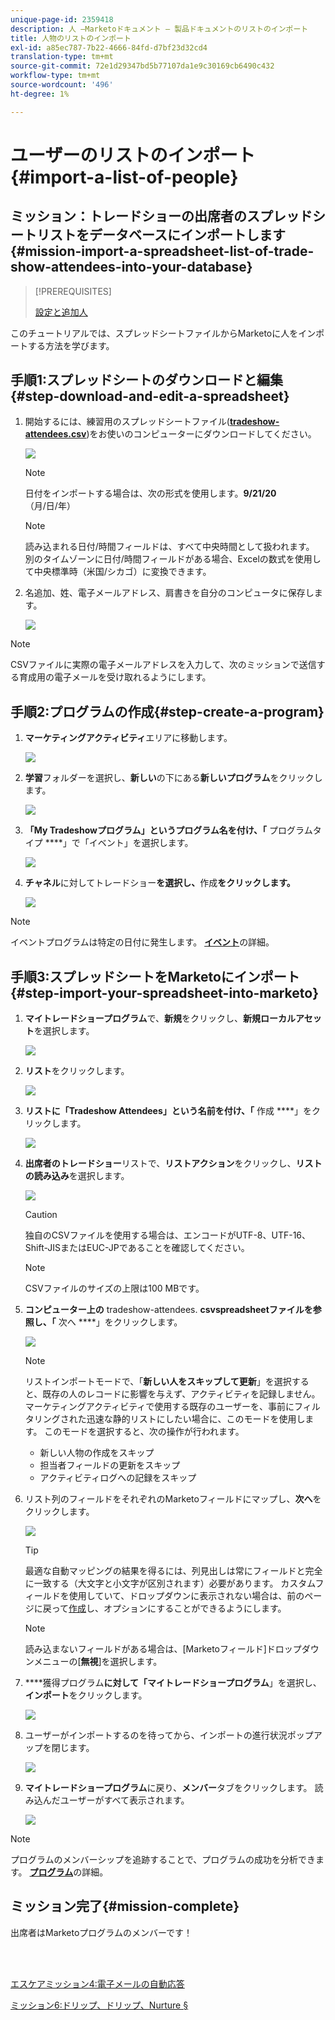 ```yaml
---
unique-page-id: 2359418
description: 人 —Marketoドキュメント — 製品ドキュメントのリストのインポート
title: 人物のリストのインポート
exl-id: a85ec787-7b22-4666-84fd-d7bf23d32cd4
translation-type: tm+mt
source-git-commit: 72e1d29347bd5b77107da1e9c30169cb6490c432
workflow-type: tm+mt
source-wordcount: '496'
ht-degree: 1%

---
```


# ユーザーのリストのインポート{#import-a-list-of-people}

## ミッション：トレードショーの出席者のスプレッドシートリストをデータベースにインポートします{#mission-import-a-spreadsheet-list-of-trade-show-attendees-into-your-database}

>[!PREREQUISITES]
>
>[設定と追加人](/help/marketo/getting-started/quick-wins/get-set-up-and-add-a-person.md)

このチュートリアルでは、スプレッドシートファイルからMarketoに人をインポートする方法を学びます。

## 手順1:スプレッドシートのダウンロードと編集{#step-download-and-edit-a-spreadsheet}

1. 開始するには、練習用のスプレッドシートファイル([**tradeshow-attendees.csv**](https://docs.marketo.com/display/docs/assets/tradeshow-attendees.csv))をお使いのコンピューターにダウンロードしてください。

   ![](assets/image2014-9-24-12-3a5-3a0.png)

   >[!NOTE]
   >
   >日付をインポートする場合は、次の形式を使用します。**9/21/20** （月/日/年）

   >[!NOTE]
   >
   >読み込まれる日付/時間フィールドは、すべて中央時間として扱われます。 別のタイムゾーンに日付/時間フィールドがある場合、Excelの数式を使用して中央標準時（米国/シカゴ）に変換できます。

1. 名追加、姓、電子メールアドレス、肩書きを自分のコンピュータに保存します。

   ![](assets/image2014-9-24-12-3a5-3a30.png)

>[!NOTE]
>
>CSVファイルに実際の電子メールアドレスを入力して、次のミッションで送信する育成用の電子メールを受け取れるようにします。

## 手順2:プログラムの作成{#step-create-a-program}

1. **マーケティングアクティビティ**&#x200B;エリアに移動します。

   ![](assets/ma-2.png)

1. **学習**&#x200B;フォルダーを選択し、**新しい**&#x200B;の下にある&#x200B;**新しいプログラム**&#x200B;をクリックします。

   ![](assets/image2014-9-24-12-3a21-3a13.png)

1. **「My Tradeshowプログラム」というプログラム名を付け、「** プログラムタイプ ****」で「イベント」を選択します。

   ![](assets/image2014-9-24-12-3a21-3a25.png)

1. **チャネル**&#x200B;に対してトレードショー&#x200B;**を選択し、**&#x200B;作成&#x200B;**をクリックします。**

   ![](assets/image2014-9-24-12-3a21-3a39.png)

>[!NOTE]
>
>イベントプログラムは特定の日付に発生します。 [**イベント**](/help/marketo/product-docs/demand-generation/events/understanding-events/understanding-event-programs.md)&#x200B;の詳細。

## 手順3:スプレッドシートをMarketoにインポート{#step-import-your-spreadsheet-into-marketo}

1. **マイトレードショープログラム**&#x200B;で、**新規**&#x200B;をクリックし、**新規ローカルアセット**&#x200B;を選択します。

   ![](assets/seven-3.png)

1. **リスト**&#x200B;をクリックします。

   ![](assets/image2014-9-24-12-3a22-3a56.png)

1. **リストに「Tradeshow Attendees」という名前を付け、「** 作成 ****」をクリックします。

   ![](assets/image2014-9-24-12-3a23-3a9.png)

1. **出席者のトレードショー**&#x200B;リストで、**リストアクション**&#x200B;をクリックし、**リストの読み込み**&#x200B;を選択します。

   ![](assets/ten-2.png)

   >[!CAUTION]
   >
   >独自のCSVファイルを使用する場合は、エンコードがUTF-8、UTF-16、Shift-JISまたはEUC-JPであることを確認してください。

   >[!NOTE]
   >
   >CSVファイルのサイズの上限は100 MBです。

1. **コンピューター上の** tradeshow-attendees. **csvspreadsheetファイルを参照し、「** 次へ ****」をクリックします。

   ![](assets/eleven-2.png)

   >[!NOTE]
   >
   >リストインポートモードで、「**新しい人をスキップして更新**」を選択すると、既存の人のレコードに影響を与えず、アクティビティを記録しません。 マーケティングアクティビティで使用する既存のユーザーを、事前にフィルタリングされた迅速な静的リストにしたい場合に、このモードを使用します。 このモードを選択すると、次の操作が行われます。
   >
   > * 新しい人物の作成をスキップ
   > * 担当者フィールドの更新をスキップ
   > * アクティビティログへの記録をスキップ


1. リスト列のフィールドをそれぞれのMarketoフィールドにマップし、**次へ**&#x200B;をクリックします。

   ![](assets/image2014-9-24-12-3a24-3a49.png)

   >[!TIP]
   >
   >最適な自動マッピングの結果を得るには、列見出しは常にフィールドと完全に一致する（大文字と小文字が区別されます）必要があります。 カスタムフィールドを使用していて、ドロップダウンに表示されない場合は、前のページに戻って[作成](/help/marketo/product-docs/administration/field-management/create-a-custom-field-in-marketo.md)し、オプションにすることができるようにします。

   >[!NOTE]
   >
   >読み込まないフィールドがある場合は、[Marketoフィールド]ドロップダウンメニューの[**無視**]を選択します。

1. ****&#x200B;獲得プログラム&#x200B;**に対して「マイトレードショープログラム**」を選択し、**インポート**&#x200B;をクリックします。

   ![](assets/image2014-9-24-12-3a25-3a1.png)

1. ユーザーがインポートするのを待ってから、インポートの進行状況ポップアップを閉じます。

   ![](assets/image2014-9-24-12-3a25-3a13.png)

1. **マイトレードショープログラム**&#x200B;に戻り、**メンバー**&#x200B;タブをクリックします。 読み込んだユーザーがすべて表示されます。

   ![](assets/fifteen-1.png)

>[!NOTE]
>
>プログラムのメンバーシップを追跡することで、プログラムの成功を分析できます。 [**プログラム**](/help/marketo/product-docs/core-marketo-concepts/programs/creating-programs/understanding-programs.md)&#x200B;の詳細。

## ミッション完了{#mission-complete}

出席者はMarketoプログラムのメンバーです！

<br> 

[エスケアミッション4:電子メールの自動応答](/help/marketo/getting-started/quick-wins/email-auto-response.md)

[ミッション6:ドリップ、ドリップ、Nurture §](/help/marketo/getting-started/quick-wins/drip-drip-nurture.md)
